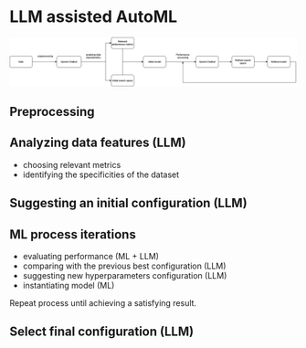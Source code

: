 # LLM assisted AutoML
![Schema](Untitled%20Diagram.drawio.png)
## Preprocessing
## Analyzing data features (LLM)
- choosing relevant metrics 
- identifying the specificities of the dataset
## Suggesting an initial configuration (LLM)
## ML process iterations
- evaluating performance (ML + LLM)
- comparing with the previous best configuration (LLM)
- suggesting new hyperparameters configuration (LLM)
- instantiating model (ML)

Repeat process until achieving a satisfying result.

## Select final configuration (LLM)
